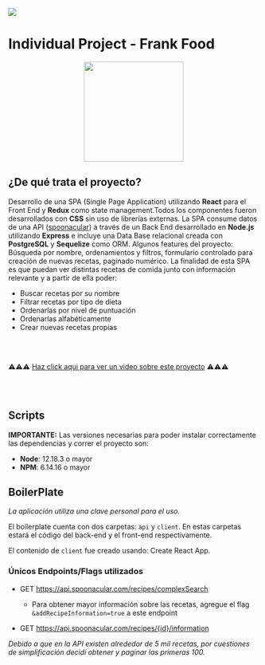 <p align='left'>
    <img src='https://static.wixstatic.com/media/85087f_0d84cbeaeb824fca8f7ff18d7c9eaafd~mv2.png/v1/fill/w_160,h_30,al_c,q_85,usm_0.66_1.00_0.01/Logo_completo_Color_1PNG.webp' </img>
</p>

# Individual Project - Frank Food

<p align="center">
  <img height="200" src="https://media.giphy.com/media/jKaFXbKyZFja0/giphy.gif" />
</p>

## ¿De qué trata el proyecto?

Desarrollo de una SPA (Single Page Application) utilizando __React__ para el Front End y __Redux__ como state management.Todos los componentes fueron desarrollados con __CSS__ sin uso de librerías externas.
La SPA consume datos de una API ([spoonacular](https://spoonacular.com/food-api)) a través de un Back End desarrollado en __Node.js__ utilizando __Express__ e incluye una Data Base relacional creada con __PostgreSQL__ y __Sequelize__ como ORM.
Algunos features del proyecto: Búsqueda por nombre, ordenamientos y filtros, formulario controlado para creación de nuevas recetas, paginado numérico.
La finalidad de esta SPA es que puedan ver distintas recetas de comida junto con información relevante y a partir de ella poder:

  - Buscar recetas por su nombre
  - Filtrar recetas por tipo de dieta 
  - Ordenarlas por nivel de puntuación
  - Ordenarlas alfabéticamente
  - Crear nuevas recetas propias
  
 <br></br> 
 
 ⚠️⚠️⚠️ [Haz click aqui para ver un video sobre este proyecto](https://www.linkedin.com/in/franco-oropel/) ⚠️⚠️⚠️ 
 
  <br></br> 
  
## Scripts

__IMPORTANTE:__ Las versiones necesarias para poder instalar correctamente las dependencias y correr el proyecto son:

 * __Node__: 12.18.3 o mayor
 * __NPM__: 6.14.16 o mayor


## BoilerPlate
<em>La aplicación utiliza una clave personal para el uso.</em>

El boilerplate cuenta con dos carpetas: `api` y `client`. En estas carpetas estará el código del back-end y el front-end respectivamente.

El contenido de `client` fue creado usando: Create React App.


### Únicos Endpoints/Flags utilizados

  * GET https://api.spoonacular.com/recipes/complexSearch
    - Para obtener mayor información sobre las recetas, agregue el flag `&addRecipeInformation=true` a este endpoint
  
  * GET https://api.spoonacular.com/recipes/{id}/information

<em>Debido a que en la API existen alrededor de 5 mil recetas, por cuestiones de simplificación decidí obtener y paginar las primeras 100.</em>

